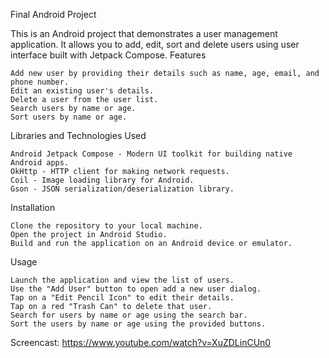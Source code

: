 Final Android Project

This is an Android project that demonstrates a user management application. It allows you to add, edit, sort and delete users using user interface built with Jetpack Compose.
Features

    Add new user by providing their details such as name, age, email, and phone number.
    Edit an existing user's details.
    Delete a user from the user list.
    Search users by name or age.
    Sort users by name or age.


Libraries and Technologies Used

    Android Jetpack Compose - Modern UI toolkit for building native Android apps.
    OkHttp - HTTP client for making network requests.
    Coil - Image loading library for Android.
    Gson - JSON serialization/deserialization library.

Installation

    Clone the repository to your local machine.
    Open the project in Android Studio.
    Build and run the application on an Android device or emulator.

Usage

    Launch the application and view the list of users.
    Use the "Add User" button to open add a new user dialog.
    Tap on a "Edit Pencil Icon" to edit their details.
    Tap on a red "Trash Can" to delete that user.
    Search for users by name or age using the search bar.
    Sort the users by name or age using the provided buttons.

Screencast: https://www.youtube.com/watch?v=XuZDLinCUn0
